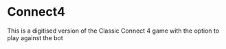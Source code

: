 # Connect4
This is a digitised version of the Classic Connect 4 game with the option to play against the bot
